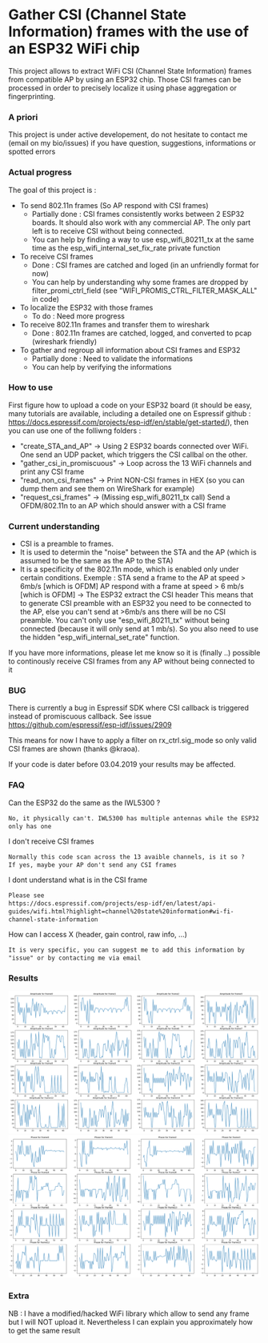 # Gather CSI (Channel State Information) frames with the use of an ESP32 WiFi chip

This project allows to extract WiFi CSI (Channel State Information) frames from compatible AP by using an ESP32 chip. Those CSI frames can be processed in order to precisely localize it using phase aggregation or fingerprinting.

### A priori
This project is under active developement, do not hesitate to contact me (email on my bio/issues) if you have question, suggestions, informations or spotted errors


### Actual progress
The goal of this project is :
- To send 802.11n frames (So AP respond with CSI frames) 
   * Partially done : CSI frames consistently works between 2 ESP32 boards. It should also work with any commercial AP. The only part left is to receive CSI without being connected.
   * You can help by finding a way to use esp_wifi_80211_tx at the same time as the esp_wifi_internal_set_fix_rate private function
- To receive CSI frames 
   * Done : CSI frames are catched and loged (in an unfriendly format for now)
   * You can help by understanding why some frames are dropped by filter_promi_ctrl_field (see "WIFI_PROMIS_CTRL_FILTER_MASK_ALL" in code)
- To localize the ESP32 with those frames 
   * To do : Need more progress
- To receive 802.11n frames and transfer them to wireshark 
   * Done : 802.11n frames are catched, logged, and converted to pcap (wireshark friendly)
- To gather and regroup all information about CSI frames and ESP32 
   * Partially done : Need to validate the informations
   * You can help by verifying the informations
 
### How to use 

First figure how to upload a code on your ESP32 board (it should be easy, many tutorials are available, including a detailed one on Espressif github : https://docs.espressif.com/projects/esp-idf/en/stable/get-started/), then you can use one of the folliwng folders :

- "create_STA_and_AP" -> Using 2 ESP32 boards connected over WiFi. One send an UDP packet, which triggers the CSI callbal on the other.
- "gather_csi_in_promiscuous" -> Loop across the 13 WiFi channels and print any CSI frame
- "read_non_csi_frames" -> Print NON-CSI frames in HEX (so you can dump them and see them on WireShark for example)
- "request_csi_frames" -> (Missing esp_wifi_80211_tx call) Send a OFDM/802.11n to an AP which should answer with a CSI frame
    
    
### Current understanding
- CSI is a preamble to frames. 
- It is used to determin the "noise" between the STA and the AP (which is assumed to be the same as the AP to the STA)
- It is a specificity of the 802.11n mode, which is enabled only under certain conditions.
Exemple :
STA send a frame to the AP at speed > 6mb/s [which is OFDM]
AP respond with a frame at speed > 6 mb/s [which is OFDM] -> The ESP32 extract the CSI header
This means that to generate CSI preamble with an ESP32 you need to be connected to the AP, else you can't send at >6mb/s ans there will be no CSI preamble. You can't only use "esp_wifi_80211_tx" without being connected (because it will only send at 1 mb/s). So you also need to use the hidden "esp_wifi_internal_set_rate" function.

If you have more informations, please let me know so it is (finally ..) possible to continously receive CSI frames from any AP without being connected to it

### BUG
There is currently a bug in Espressif SDK where CSI callback is triggered instead of promiscuous callback.
See issue https://github.com/espressif/esp-idf/issues/2909

This means for now I have to apply a filter on rx_ctrl.sig_mode so only valid CSI frames are shown (thanks @kraoa).

If your code is dater before 03.04.2019 your results may be affected.
### FAQ
Can the ESP32 do the same as the IWL5300 ?
```
No, it physically can't. IWL5300 has multiple antennas while the ESP32 only has one
```
I don't receive CSI frames
```
Normally this code scan across the 13 avaible channels, is it so ? 
If yes, maybe your AP don't send any CSI frames
```
I dont understand what is in the CSI frame
```
Please see
https://docs.espressif.com/projects/esp-idf/en/latest/api-guides/wifi.html?highlight=channel%20state%20information#wi-fi-channel-state-information
```
How can I access X (header, gain control, raw info, ...)
```
It is very specific, you can suggest me to add this information by "issue" or by contacting me via email 
```
### Results
![Alt text](plot_csi_data/amplitude.png?raw=true "Title")
![Alt text](plot_csi_data/phase.png?raw=true "Title")


### Extra
NB : I have a modified/hacked WiFi library which allow to send any frame but I will NOT upload it. Nevertheless I can explain you approximately how to get the same result
